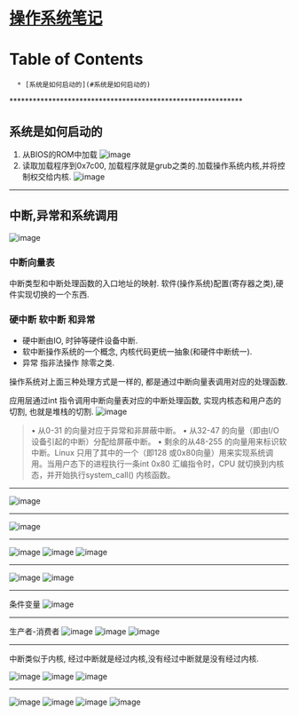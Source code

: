# [操作系统笔记](https://github.com/chaleaoch/gitblog/issues/14)


Table of Contents
=================

      * [系统是如何启动的](#系统是如何启动的)

\*\*\*\*\*\*\*\*\*\*\*\*\*\*\*\*\*\*\*\*\*\*\*\*\*\*\*\*\*\*\*\*\*\*\*\*\*\*\*\*\*\*\*\*\*\*\*\*\*\*\*\*\*\*\*\*\*\*\*\*
## 系统是如何启动的
1. 从BIOS的ROM中加载
![image](https://user-images.githubusercontent.com/11831441/96454982-2bb60e80-124f-11eb-958f-0900663b65aa.png)
2. 读取加载程序到0x7c00, 加载程序就是grub之类的.加载操作系统内核,并将控制权交给内核.
![image](https://user-images.githubusercontent.com/11831441/96455082-4a1c0a00-124f-11eb-922b-cde4a7be525d.png)




---

## 中断,异常和系统调用
![image](https://user-images.githubusercontent.com/11831441/96461390-e7c70780-1256-11eb-8f9e-00b1faebc406.png)

### 中断向量表
中断类型和中断处理函数的入口地址的映射. 软件(操作系统)配置(寄存器之类),硬件实现切换的一个东西.

### 硬中断 软中断 和异常
- 硬中断由IO, 时钟等硬件设备中断.
- 软中断操作系统的一个概念, 内核代码更统一抽象(和硬件中断统一).
- 异常 指非法操作 除零之类.

操作系统对上面三种处理方式是一样的, 都是通过中断向量表调用对应的处理函数. 

应用层通过int 指令调用中断向量表对应的中断处理函数, 实现内核态和用户态的切割, 也就是堆栈的切割.
![image](https://user-images.githubusercontent.com/11831441/96467390-70e13d00-125d-11eb-9571-aed532fe4947.png)


> • 从0-31 的向量对应于异常和非屏蔽中断。
• 从32-47 的向量（即由I/O 设备引起的中断）分配给屏蔽中断。
• 剩余的从48-255 的向量用来标识软中断。Linux 只用了其中的一个（即128  或0x80向量）用来实现系统调用。当用户态下的进程执行一条int  0x80 汇编指令时，CPU 就切换到内核态，并开始执行system_call() 内核函数。

---

![image](https://user-images.githubusercontent.com/11831441/96471799-4c3b9400-1262-11eb-9fa0-03eb40682147.png)


---

![image](https://user-images.githubusercontent.com/11831441/96553324-961a8d80-12e7-11eb-9c1d-9910317d5d7d.png)


---

![image](https://user-images.githubusercontent.com/11831441/96854803-7ec9d480-148e-11eb-9019-349a009662a6.png)
![image](https://user-images.githubusercontent.com/11831441/96854912-a1f48400-148e-11eb-8606-b00ea60a083b.png)
![image](https://user-images.githubusercontent.com/11831441/96855011-bf295280-148e-11eb-90ae-88fc3b4f927d.png)


---

![image](https://user-images.githubusercontent.com/11831441/96855378-365ee680-148f-11eb-93b1-d9530e948487.png)
![image](https://user-images.githubusercontent.com/11831441/96855870-e6ccea80-148f-11eb-8e81-728f1051efb2.png)


---

条件变量
![image](https://user-images.githubusercontent.com/11831441/96856604-ac178200-1490-11eb-8395-3d712e0b1a08.png)


---

生产者-消费者
![image](https://user-images.githubusercontent.com/11831441/96857489-9bb3d700-1491-11eb-8f5d-6c213e0a5e92.png)
![image](https://user-images.githubusercontent.com/11831441/96857522-a79f9900-1491-11eb-8f93-341ea2b247aa.png)
![image](https://user-images.githubusercontent.com/11831441/96857733-e7ff1700-1491-11eb-8f02-a2156e45594f.png)


---

中断类似于内核, 经过中断就是经过内核,没有经过中断就是没有经过内核.

![image](https://user-images.githubusercontent.com/11831441/96947151-f8a4a100-1514-11eb-9c03-aecf9b3a5627.png)
![image](https://user-images.githubusercontent.com/11831441/96947238-3bff0f80-1515-11eb-976c-fe6edb0bdce8.png)
![image](https://user-images.githubusercontent.com/11831441/96947262-49b49500-1515-11eb-96b7-792cfc61dd7d.png)


---

![image](https://user-images.githubusercontent.com/11831441/96948660-c1d08a00-1518-11eb-9f34-1a5a0077f825.png)
![image](https://user-images.githubusercontent.com/11831441/96948751-ecbade00-1518-11eb-9aff-13c2ffa87f68.png)
![image](https://user-images.githubusercontent.com/11831441/96948769-fa706380-1518-11eb-9d54-94cd3db84ff8.png)
![image](https://user-images.githubusercontent.com/11831441/96948868-2390f400-1519-11eb-98c5-8ba546de7489.png)


